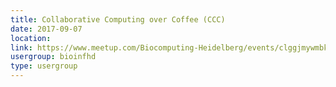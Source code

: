 ```yaml
---
title: Collaborative Computing over Coffee (CCC)
date: 2017-09-07
location: 
link: https://www.meetup.com/Biocomputing-Heidelberg/events/clggjmywmbkb/
usergroup: bioinfhd
type: usergroup
---
```

